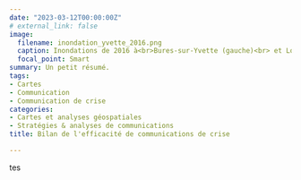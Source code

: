 ```yaml
---
date: "2023-03-12T00:00:00Z"
# external_link: false
image:
  filename: inondation_yvette_2016.png
  caption: Inondations de 2016 à<br>Bures-sur-Yvette (gauche)<br> et Longjumeau (droite)
  focal_point: Smart
summary: Un petit résumé.
tags:
- Cartes
- Communication
- Communication de crise
categories: 
- Cartes et analyses géospatiales
- Stratégies & analyses de communications
title: Bilan de l'efficacité de communications de crise

---
```

tes

